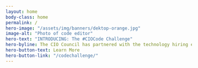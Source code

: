 ```yaml
---
layout: home
body-class: home
permalink: /
hero-image: "/assets/img/banners/dektop-orange.jpg"
image-alt: "Photo of code editor"
hero-text: "INTRODUCING: The #CIOCode Challenge"
hero-byline: The CIO Council has partnered with the technology hiring experts to pilot the first interagency code challenge.
hero-button-text: Learn More
hero-button-link: "/codechallenge/"
---
```

